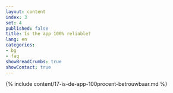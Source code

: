 ```yaml
---
layout: content
index: 3
set: 4
published: false
title: Is the app 100% reliable?
lang: en
categories:
- bg
- faq
showBreadCrumbs: true
showContact: true
---
```

{% include content/17-is-de-app-100procent-betrouwbaar.md %}
